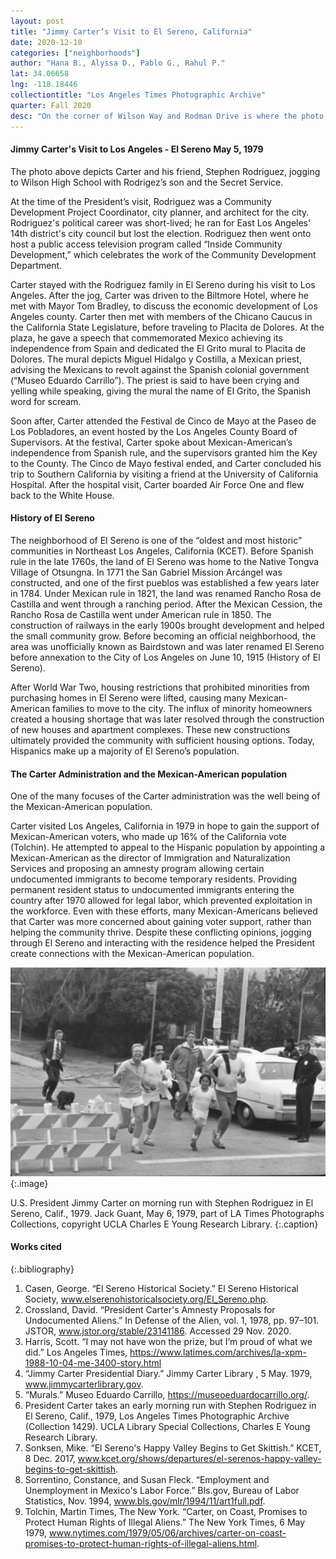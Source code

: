 ```yaml
---
layout: post
title: "Jimmy Carter’s Visit to El Sereno, California"
date: 2020-12-10
categories: ["neighborhoods"]
author: "Hana B., Alyssa D., Pablo G., Rahul P."
lat: 34.06658
lng: -118.18446
collectiontitle: "Los Angeles Times Photographic Archive"
quarter: Fall 2020
desc: "On the corner of Wilson Way and Rodman Drive is where the photo of the 39th President of the United States, Jimmy Carter, was taken during his morning run.  He is accompanied by city official Stephen Rodriguez. Carter visited Southern California in 1979 to gain support from the Mexcian-American population."
---
```

#### Jimmy Carter's Visit to Los Angeles - El Sereno May 5, 1979
The photo above depicts Carter and his friend, Stephen Rodriguez,  jogging to Wilson High School with Rodrigez’s son and the Secret Service.  

At the time of the President’s visit, Rodriguez was a Community Development Project Coordinator, city planner, and architect for the city. Rodriguez's political career was short-lived; he ran for East Los Angeles' 14th district's city council but lost the election.  Rodriguez then went onto host a public access television program called “Inside Community Development,” which celebrates the work of the Community Development Department. 

Carter stayed with the Rodriguez family in El Sereno during his visit to Los Angeles. After the jog, Carter was driven to the Biltmore Hotel, where he met with Mayor Tom Bradley, to discuss the economic development of Los Angeles county. Carter then met with members of the Chicano Caucus in the California State Legislature, before traveling to Placita de Dolores. At the plaza, he gave a speech that commemorated Mexico achieving its independence from Spain and dedicated the El Grito mural to Placita de Dolores. The mural depicts Miguel Hidalgo y Costilla, a Mexican priest, advising the Mexicans to revolt against the Spanish colonial government (“Museo Eduardo Carrillo”). The priest is said to have been crying and yelling while speaking, giving the mural the name of El Grito, the Spanish word for scream.   

Soon after, Carter attended the Festival de Cinco de Mayo at the Paseo de Los Pobladores, an event hosted by the Los Angeles County Board of Supervisors. At the festival, Carter spoke about Mexican-American’s independence from Spanish rule, and the supervisors granted him the Key to the County. The Cinco de Mayo festival ended, and Carter concluded his trip to Southern California by visiting a friend at the University of California Hospital. After the hospital visit, Carter boarded Air Force One and flew back to the White House.  

#### History of El Sereno 
The neighborhood of El Sereno is one of the “oldest and most historic” communities in Northeast Los Angeles, California (KCET). Before Spanish rule in the late 1760s, the land of El Sereno was home to the Native Tongva Village of Otsungna. In 1771 the San Gabriel Mission Arcángel was constructed, and one of the first pueblos was established a few years later in 1784. Under Mexican rule in 1821, the land was renamed Rancho Rosa de Castilla and went through a ranching period. After the Mexican Cession, the Rancho Rosa de Castilla went under American rule in 1850. The construction of railways in the early 1900s brought development and helped the small community grow. Before becoming an official neighborhood, the area was unofficially known as Bairdstown and was later renamed El Sereno before annexation to the City of Los Angeles on June 10, 1915 (History of El Sereno).

After World War Two, housing restrictions that prohibited minorities from purchasing homes in El Sereno were lifted, causing many Mexican-American families to move to the city.  The influx of minority homeowners created a housing shortage that was later resolved through the construction of new houses and apartment complexes. These new constructions ultimately provided the community with sufficient housing options. Today, Hispanics make up a majority of El Sereno’s population. 

#### The Carter Administration and the Mexican-American population
One of the many focuses of the Carter administration was the well being of the Mexican-American population. 

Carter visited Los Angeles, California in 1979 in hope to gain the support of Mexican-American voters, who made up 16% of the California vote (Tolchin). He attempted to appeal to the Hispanic population by appointing a Mexican-American as the director of Immigration and Naturalization Services and proposing an amnesty program allowing certain undocumented immigrants to become temporary residents. Providing permanent resident status to undocumented immigrants entering the country after 1970 allowed for legal labor, which prevented exploitation in the workforce. Even with these efforts, many Mexican-Americans believed that Carter was more concerned about gaining voter support, rather than helping the community thrive. Despite these conflicting opinions, jogging through El Sereno and interacting with the residence helped the President create connections with the Mexican-American population. 

![President Carter takes an early morning run in El Sereno with his host Stephen Rodriguez (next to Carter), son Stephen Jr., two Secret Service agents, and two dogs. They are running along a busy road surrounded by cars. The road appears to be undergoing construction because safety equipment is present.](images/carterelsereno.png)
  {:.image}

U.S. President Jimmy Carter on morning run with Stephen Rodriguez in El Sereno, Calif., 1979. Jack Guant, May 6, 1979, part of LA Times Photographs Collections, copyright UCLA Charles E Young Research Library.
  {:.caption}
  
  
#### Works cited

{:.bibliography}
1. Casen, George. “El Sereno Historical Society.” El Sereno Historical Society, www.elserenohistoricalsociety.org/El_Sereno.php.  
2. Crossland, David. “President Carter's Amnesty Proposals for Undocumented Aliens.” In Defense of the Alien, vol. 1, 1978, pp. 97–101. JSTOR, www.jstor.org/stable/23141186. Accessed 29 Nov. 2020.
3. Harris, Scott. “I may not have won the prize, but I’m proud of what we did.” Los Angeles 
Times, https://www.latimes.com/archives/la-xpm-1988-10-04-me-3400-story.html 
4. “Jimmy Carter Presidential Diary.” Jimmy Carter Library , 5 May. 1979, www.jimmycarterlibrary.gov.  
5. “Murals.” Museo Eduardo Carrillo, https://museoeduardocarrillo.org/. 
6. President Carter takes an early morning run with Stephen Rodriguez in El Sereno, Calif., 1979,  Los Angeles Times Photographic Archive (Collection 1429). UCLA Library Special Collections, Charles E Young Research Library.
7. Sonksen, Mike. “El Sereno's Happy Valley Begins to Get Skittish.” KCET, 8 Dec. 2017, www.kcet.org/shows/departures/el-serenos-happy-valley-begins-to-get-skittish. 
8. Sorrentino, Constance, and Susan Fleck. “Employment and Unemployment in Mexico's Labor Force.” Bls.gov, Bureau of Labor Statistics, Nov. 1994, www.bls.gov/mlr/1994/11/art1full.pdf. 
9. Tolchin, Martin Times, The New York. “Carter, on Coast, Promises to Protect Human Rights of Illegal Aliens.” The New York Times, 6 May 1979, www.nytimes.com/1979/05/06/archives/carter-on-coast-promises-to-protect-human-rights-of-illegal-aliens.html.
